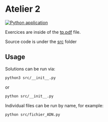 # Atelier 2

[![Python application](https://github.com/gomu-gomu/ma-oop-python-atelier-2/actions/workflows/action.yml/badge.svg)](https://github.com/gomu-gomu/ma-oop-python-atelier-2/actions/workflows/action.yml)

Exercices are inside of the [tp.pdf](./assets/tp.pdf) file.

Source code is under the [src](./src/) folder

## Usage

Solutions can be run via:

```sh
python3 src/__init__.py
```
or
```sh
python src/__init__.py
```

Individual files can be run by name, for example:

```sh
python src/fichier_ADN.py
```

